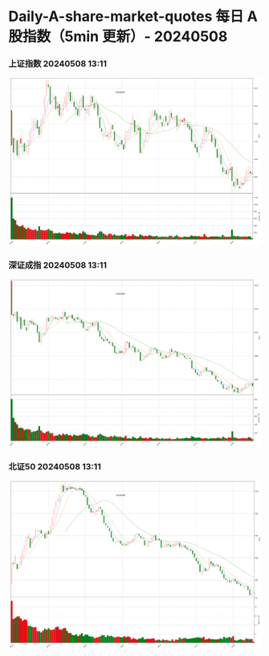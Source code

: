 
# Daily-A-share-market-quotes 每日 A 股指数（5min 更新）- 20240508

### 上证指数 20240508 13:11
![](./fig/2024/5/20240508-sh000001.png)

### 深证成指 20240508 13:11
![](./fig/2024/5/20240508-sz399001.png)

### 北证50 20240508 13:11
![](./fig/2024/5/20240508-bj899050.png)

